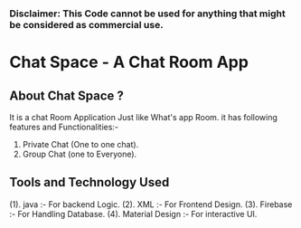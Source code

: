 ### Disclaimer: This Code cannot be used for anything that might be considered as commercial use.

# Chat Space - A Chat Room App
## About Chat Space ?
It is a chat Room Application Just like What's app Room. it has following features and Functionalities:-
1. Private Chat (One to one chat).
2. Group Chat (one to Everyone).

## Tools and Technology Used
(1). java :- For backend Logic.
(2). XML :- For Frontend Design. 
(3). Firebase :- For Handling Database. 
(4). Material Design :- For interactive UI. 







